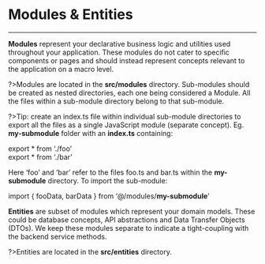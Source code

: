 # Modules & Entities
------------------------

**Modules** represent your declarative business logic and utilities used throughout your application. These modules do not cater to specific components or pages and should instead represent concepts relevant to the application on a macro level.

?>Modules are located in the **src/modules** directory. Sub-modules should be created as nested directories, each one being considered a Module. All the files within a sub-module directory belong to that sub-module.

?>Tip: create an index.ts file within individual sub-module directories to export all the files as a single JavaScript module (separate concept). Eg. **my-submodule** folder with an **index.ts** containing:

export \* from ‘./foo’  
export \* from ‘./bar’

Here ‘foo’ and ‘bar’ refer to the files foo.ts and bar.ts within the **my-submodule** directory. To import the sub-module:

import { fooData, barData } from ‘@/modules/**my-submodule**’

**Entities** are subset of modules which represent your domain models. These could be database concepts, API abstractions and Data Transfer Objects (DTOs). We keep these modules separate to indicate a tight-coupling with the backend service methods.

?>Entities are located in the **src/entities** directory.